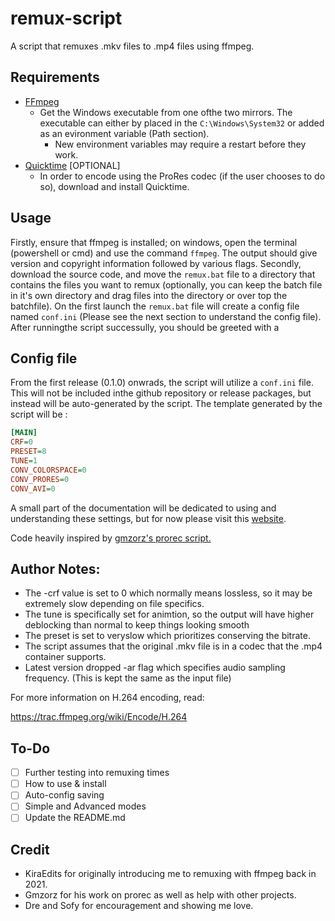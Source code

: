 # remux-script

A script that remuxes .mkv files to .mp4 files using ffmpeg.

## Requirements

-   [FFmpeg](https://ffmpeg.org/download.html)
    -   Get the Windows executable from one ofthe two mirrors. The executable can either by placed in the `C:\Windows\System32` or added as an evironment variable (Path section).
        -   New environment variables may require a restart before they work.
-   [Quicktime](https://support.apple.com/kb/dl837?locale=en_US) [OPTIONAL]
    -   In order to encode using the ProRes codec (if the user chooses to do so), download and install Quicktime.

## Usage

Firstly, ensure that ffmpeg is installed; on windows, open the terminal (powershell or cmd) and use the command `ffmpeg`. The output should give version and copyright information followed by various flags. Secondly, download the source code, and move the `remux.bat` file to a directory that contains the files you want to remux (optionally, you can keep the batch file in it's own directory and drag files into the directory or over top the batchfile). On the first launch the `remux.bat` file will create a config file named `conf.ini` (Please see the next section to understand the config file). After runningthe script successully, you should be greeted with a

## Config file

From the first release (0.1.0) onwrads, the script will utilize a `conf.ini` file. This will not be included inthe github repository or release packages, but instead will be auto-generated by the script. The template generated by the script will be :

```ini
[MAIN]
CRF=0
PRESET=8
TUNE=1
CONV_COLORSPACE=0
CONV_PRORES=0
CONV_AVI=0
```

A small part of the documentation will be dedicated to using and understanding these settings, but for now please visit this [website](https://trac.ffmpeg.org/wiki/Encode/H.264).

Code heavily inspired by [gmzorz's prorec script.](https://github.com/gmzorz/prerecs)

## Author Notes:

-   The -crf value is set to 0 which normally means lossless, so it may be extremely slow depending on file specifics.
-   The tune is specifically set for animtion, so the output will have higher deblocking than normal to keep things looking smooth
-   The preset is set to veryslow which prioritizes conserving the bitrate.
-   The script assumes that the original .mkv file is in a codec that the .mp4 container supports.
-   Latest version dropped -ar flag which specifies audio sampling frequency. (This is kept the same as the input file)

For more information on H.264 encoding, read:

https://trac.ffmpeg.org/wiki/Encode/H.264

## To-Do

-   [ ] Further testing into remuxing times
-   [ ] How to use & install
-   [ ] Auto-config saving
-   [ ] Simple and Advanced modes
-   [ ] Update the README.md

## Credit

-   KiraEdits for originally introducing me to remuxing with ffmpeg back in 2021.
-   Gmzorz for his work on prorec as well as help with other projects.
-   Dre and Sofy for encouragement and showing me love.
